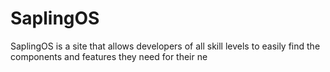 # SaplingOS
SaplingOS is a site that allows developers of all skill levels to easily find the components and features they need for their ne 
